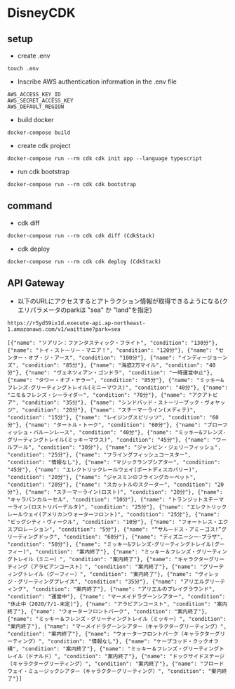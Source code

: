 # DisneyCDK

## setup

- create .env

`touch .env`

- Inscribe AWS authentication information in the .env file

```
AWS_ACCESS_KEY_ID
AWS_SECRET_ACCESS_KEY
AWS_DEFAULT_REGION
```

-  build docker

`docker-compose build`

-  create cdk project

`docker-compose run --rm cdk cdk init app --language typescript`

- run cdk bootstrap

`docker-compose run --rm cdk cdk bootstrap`

## command

- cdk diff

`docker-compose run --rm cdk cdk diff (CdkStack)`

- cdk deploy

`docker-compose run --rm cdk cdk deploy (CdkStack)`

## API Gateway

- 以下のURLにアクセスするとアトラクション情報が取得できるようになる(クエリパラメータのparkは "sea" か "land"を指定)

`https://r5yd59ix1d.execute-api.ap-northeast-1.amazonaws.com/v1/waittime?park=sea`

```
[{"name": "ソアリン：ファンタスティック・フライト", "condition": "130分"}, {"name": "トイ・ストーリー・マニア！", "condition": "120分"}, {"name": "センター・オブ・ジ・アース", "condition": "100分"}, {"name": "インディージョーンズ", "condition": "85分"}, {"name": "海底2万マイル", "condition": "40分"}, {"name": "ヴェネツィアン・ゴンドラ", "condition": "一時運営中止"}, {"name": "タワー・オブ・テラー", "condition": "85分"}, {"name": "ミッキー&フレンズ･グリーティングトレイル(ミニーマウス)", "condition": "40分"}, {"name": "ニモ＆フレンズ・シーライダー", "condition": "70分"}, {"name": "アクアトピア", "condition": "35分"}, {"name": "シンドバッド・ストーリーブック・ヴォヤッジ", "condition": "20分"}, {"name": "スチーマーライン(メディテ)", "condition": "15分"}, {"name": "レイジングスピリッツ", "condition": "60分"}, {"name": "タートル・トーク", "condition": "60分"}, {"name": "ブローフィッシュ・バルーンレース", "condition": "40分"}, {"name": "ミッキー&フレンズ･グリーティングトレイル(ミッキーマウス)", "condition": "45分"}, {"name": "ワールプール", "condition": "30分"}, {"name": "ジャンピン・ジェリーフィッシュ", "condition": "25分"}, {"name": "フライングフィッシュコースター", "condition": "情報なし"}, {"name": "マジックランプシアター", "condition": "45分"}, {"name": "エレクトリックレールウェイ(ポートディスカバリー)", "condition": "20分"}, {"name": "ジャスミンのフライングカーペット", "condition": "20分"}, {"name": "スカットルのスクーター", "condition": "20分"}, {"name": "スチーマーライン(ロスト)", "condition": "20分"}, {"name": "キャラバンカルーセル", "condition": "10分"}, {"name": "トランジットスチーマーライン(ロストリバーデルタ)", "condition": "25分"}, {"name": "エレクトリックレールウェイ(アメリカンウォーターフロント)", "condition": "25分"}, {"name": "ビッグシティ・ヴィークル", "condition": "10分"}, {"name": "フォートレス・エクスプロレーション", "condition": "5分"}, {"name": "“サルードス・アミーゴス!”グリーティングドック", "condition": "60分"}, {"name": "ディズニーシー･プラザ", "condition": "50分"}, {"name": "ミッキー&フレンズ･グリーティングトレイル(グーフィー)", "condition": "案内終了"}, {"name": "ミッキー＆フレンズ・グリーティングトレイル（ミニー）", "condition": "案内終了"}, {"name": "キャラクターグリーティング（アラビアンコースト）", "condition": "案内終了"}, {"name": "グリーティングトレイル（グーフィー）", "condition": "案内終了"}, {"name": "ヴィレッジ・グリーティングプレイス", "condition": "35分"}, {"name": "アリエルグリーティング", "condition": "案内終了"}, {"name": "アリエルのプレイグラウンド", "condition": "運営中"}, {"name": "マーメイドラグーンシアター", "condition": "休止中（2020/7/1-未定)"}, {"name": "アラビアンコースト", "condition": "案内終了"}, {"name": "ウォーターフロントパーク", "condition": "案内終了"}, {"name": "ミッキー＆フレンズ・グリーティングトレイル（ミッキー）", "condition": "案内終了"}, {"name": "マーメイドラグーンシアター（キャラクターグリーティング）", "condition": "案内終了"}, {"name": "ウォーターフロントパーク（キャラクターグリーティング）", "condition": "情報なし"}, {"name": "ケープコッド・クックオフ横", "condition": "案内終了"}, {"name": "ミッキー＆フレンズ・グリーティングトレイル（ドナルド）", "condition": "案内終了"}, {"name": "ドックサイドステージ（キャラクターグリーティング）", "condition": "案内終了"}, {"name": "ブロードウェイ・ミュージックシアター（キャラクターグリーティング）", "condition": "案内終了"}]
```